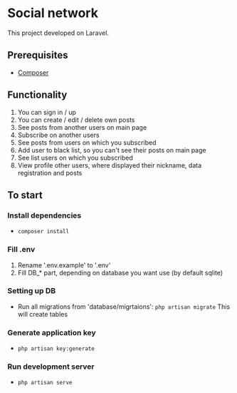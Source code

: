 # Social network

This project developed on Laravel.

## Prerequisites
- [Composer](https://getcomposer.org/)

## Functionality
1. You can sign in / up
2. You can create / edit / delete own posts
3. See posts from another users on main page
4. Subscribe on another users
5. See posts from users on which you subscribed
6. Add user to black list, so you can't see their posts on main page 
7. See list users on which you subscribed
8. View profile other users, where displayed their nickname, data registration and posts

## To start
### Install dependencies
- ```composer install```
### Fill .env
1. Rename '.env.example' to '.env'
2. Fill DB_* part, depending on database you want use (by default sqlite)
### Setting up DB
- Run all migrations from 'database/migrtaions': ```php artisan migrate```
This will create tables
### Generate application key
- ```php artisan key:generate```
### Run development server
- ```php artisan serve```